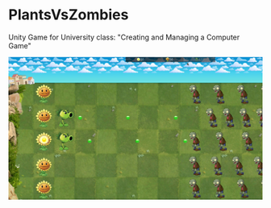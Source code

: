 # PlantsVsZombies
Unity Game for University class: "Creating and Managing a Computer Game"

![Image of Project](https://github.com/theoddora/PlantsVsZombies/blob/master/Game/Assets/Images/Screenshot%202020-07-01%20at%2018.26.07.png)
